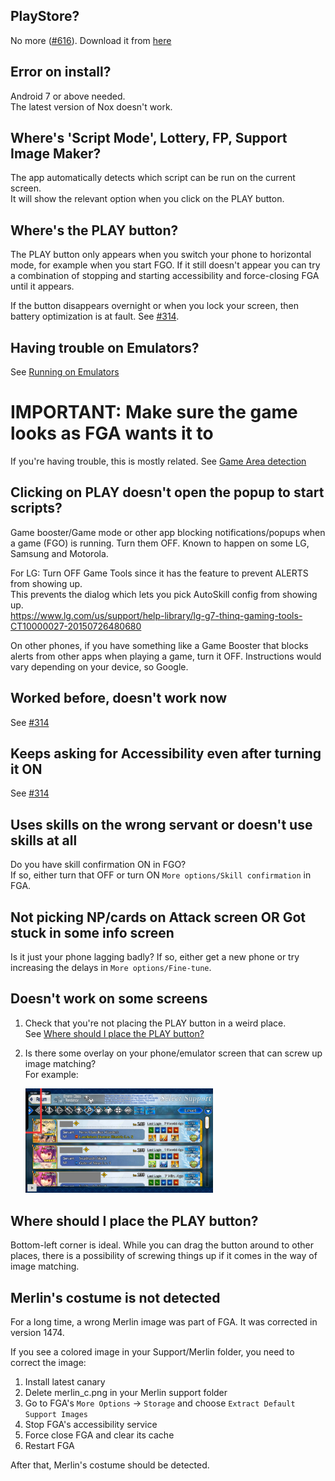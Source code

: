 ## PlayStore?
No more ([#616](https://github.com/Fate-Grand-Automata/FGA/issues/616)).
Download it from [here](https://github.com/Fate-Grand-Automata/FGA/releases)

## Error on install?
Android 7 or above needed.  
The latest version of Nox doesn't work.

## Where's 'Script Mode', Lottery, FP, Support Image Maker?
The app automatically detects which script can be run on the current screen.  
It will show the relevant option when you click on the PLAY button.

## Where's the PLAY button?
The PLAY button only appears when you switch your phone to horizontal mode, for example when you start FGO. If it still doesn't appear you can try a combination of stopping and starting accessibility and force-closing FGA until it appears.

If the button disappears overnight or when you lock your screen, then battery optimization is at fault. See [#314](https://github.com/Fate-Grand-Automata/FGA/issues/314).

## Having trouble on Emulators?

See [Running on Emulators](Running-on-Emulators)

# IMPORTANT: Make sure the game looks as FGA wants it to

If you're having trouble, this is mostly related.
See [Game Area detection](Game-Area-detection)

## Clicking on PLAY doesn't open the popup to start scripts?
Game booster/Game mode or other app blocking notifications/popups when a game (FGO) is running.
Turn them OFF. Known to happen on some LG, Samsung and Motorola.

For LG:
Turn OFF Game Tools since it has the feature to prevent ALERTS from showing up.  
This prevents the dialog which lets you pick AutoSkill config from showing up.  
https://www.lg.com/us/support/help-library/lg-g7-thinq-gaming-tools-CT10000027-20150726480680

On other phones, if you have something like a Game Booster that blocks alerts from other apps when playing a game, turn it OFF.
Instructions would vary depending on your device, so Google.

## Worked before, doesn't work now

See [#314](https://github.com/Fate-Grand-Automata/FGA/issues/314)

## Keeps asking for Accessibility even after turning it ON

See [#314](https://github.com/Fate-Grand-Automata/FGA/issues/314)

## Uses skills on the wrong servant or doesn't use skills at all

Do you have skill confirmation ON in FGO?  
If so, either turn that OFF or turn ON `More options/Skill confirmation` in FGA.

## Not picking NP/cards on Attack screen OR Got stuck in some info screen

Is it just your phone lagging badly? If so, either get a new phone or try increasing the delays in `More options/Fine-tune`.

## Doesn't work on some screens

1. Check that you're not placing the PLAY button in a weird place.  
   See [Where should I place the PLAY button?](#where-should-i-place-the-play-button)

2. Is there some overlay on your phone/emulator screen that can screw up image matching?  
   For example:
   
   <img src="img/overlay.jpg" width="300">

## Where should I place the PLAY button?

Bottom-left corner is ideal. While you can drag the button around to other places, there is a possibility of screwing things up if it comes in the way of image matching.

## Merlin's costume is not detected

For a long time, a wrong Merlin image was part of FGA. It was corrected in version 1474.

If you see a colored image in your Support/Merlin folder, you need to correct the image:

1. Install latest canary
2. Delete merlin_c.png in your Merlin support folder
3. Go to FGA's `More Options` -> `Storage` and choose `Extract Default Support Images`
4. Stop FGA's accessibility service
5. Force close FGA and clear its cache
6. Restart FGA

After that, Merlin's costume should be detected.
